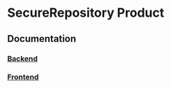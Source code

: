 # SecureRepository Product
## Documentation
### [Backend](https://github.com/LL07-Team-Dowell/100045-SecureRepository/tree/backend#readme)
### [Frontend](https://github.com/LL07-Team-Dowell/100045-SecureRepository/tree/frontend#readme)

